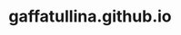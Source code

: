 # gaffatullina.github.io
<html>
    <head>
        <title> Резюме </title>
        <style>
            p {
                margin-bottom: 25px;
            }

            table {
                border: 1px solid #000;
                width: 100%;
                margin-bottom: 20px;
                border-collapse: collapse;
            }

            th, td {
                padding: 10px;
                text-align: center;
                border: 1px solid #000;
            }

            th:nth-child(1), td:nth-child(1) {
                width: 15%;
            }

            th:nth-child(2), td:nth-child(2),
            th:nth-child(3), td:nth-child(3),
            th:nth-child(4), td:nth-child(4),
            th:nth-child(5), td:nth-child(5),
            th:nth-child(6), td:nth-child(6) {
                width: 10%; 
            }

            .inputs {
                display: flex; 
                gap: 200px;
                margin-top: 20px;
            }

            .inputs label {
                display: block;
                margin-bottom: 5px;
            }

            .inputs input {
                width: 80%;
                padding: 8px;
            }

            .image p {
                margin-bottom: 10px;
            }

            #more-info {
                display: none;
                margin-top: 20px;
            }

            .toggle-link {
                text-align: center;
                margin-top: 20px;
            }

        </style>
    </head>
    <body>
        <div class="image">
            <img src="foto.jpg" alt="" width="120" align="left" />
            <h1><strong> Гаффатуллина Лена</strong> </h1>
            <p><strong> Адрес: </strong> Челябинск </p> 
            <p><strong> Опыт работы: </strong> Нет </p> 
            <p><strong> Телефон: </strong> +7-961-357-05-60 </p>
        </div>

        <div class="text">
            <h2><strong> Знание языков: </strong></h2>
        </div>

        <table>
            <tr>
                <th>&nbsp;</th>
                <th>Java</th>
                <th>JavaScript</th>
                <th>C++</th>
                <th>C#</th>
                <th>Swift</th>
            </tr>
            <tr>
                <td>Отлиное владение</td>
                <td>нет</td>
                <td>нет</td>
                <td>нет</td>
                <td>нет</td>
                <td>нет</td>
            </tr>
            <tr>
                <td>Хорошее владение</td>
                <td>нет</td>
                <td>нет</td>
                <td>нет</td>
                <td>нет</td>
                <td>нет</td>
            </tr>
            <tr>
                <td>Среднее владение</td>
                <td>нет</td>
                <td>нет</td>
                <td>нет</td>
                <td>нет</td>
                <td>нет</td>
            </tr>
            <tr>
                <td>Плохое владение</td>
                <td>нет</td>
                <td>нет</td>
                <td>нет</td>
                <td>нет</td>
                <td>нет</td>
            </tr>   
        </table>

        <div class="inputs">
            <div class="input-field">
                <label for="name-input">Имя:</label>
                <input type="text" id="name-input" placeholder="Введите имя" required>
            </div>
            <div class="input-field">
                <label for="phone-input">Телефон:</label>
                <input type="tel" id="phone-input" placeholder="+7 (900) 000-01-01" pattern="\+7 \(\d{3}\) \d{3}-\d{2}-\d{2}" required>
            </div>
        </div>
        <h1 class="toggle-link" onclick="toggleInfo()">Кликните сюда, чтобы узнать меня подробнее</h1>
        <div id="more-info">
            <p><strong>Имя:</strong> Гаффатуллина Лена</p>
            <p><strong>Возраст:</strong> 18 лет</p>
            <p><strong>Образование:</strong> Студентка 2-го курса направления "ПМИ"</p>
            <p><strong>Увлечения:</strong> Программирование, музыка, сон</p>
            <p><strong>Навыки:</strong> Не отладывать дела на потом и забывать, что задание было сделано, а потом удивляться </p>
        </div>

        <script>
            function toggleInfo() {
                var info = document.getElementById("more-info");
                if (info.style.display === "none" || info.style.display === "") {
                    info.style.display = "block";
                    window.scrollTo(0, document.body.scrollHeight);
                } else {
                    info.style.display = "none";
                }
            }
        </script>
    </body>
</html>

